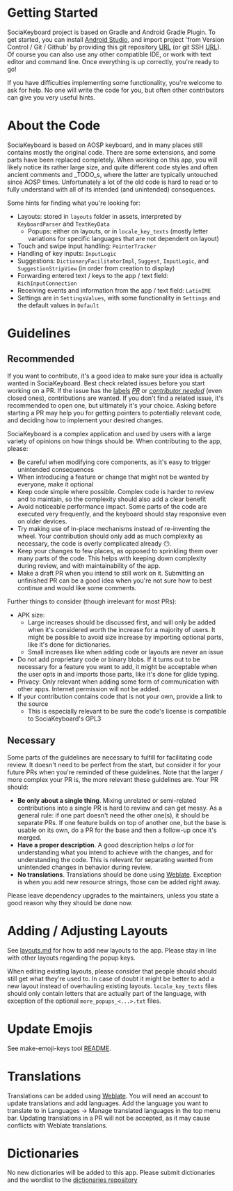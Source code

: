 # Getting Started

SociaKeyboard project is based on Gradle and Android Gradle Plugin. To get started, you can install [Android Studio](https://developer.android.com/studio), and import project 'from Version Control / Git / Github' by providing this git repository [URL](https://github.com/Helium314/SociaKeyboard) (or git SSH [URL](git@github.com:Helium314/sociakeyboard.git)).
Of course you can also use any other compatible IDE, or work with text editor and command line.
Once everything is up correctly, you're ready to go!

If you have difficulties implementing some functionality, you're welcome to ask for help. No one will write the code for you, but often other contributors can give you very useful hints.

# About the Code

SociaKeyboard is based on AOSP keyboard, and in many places still contains mostly the original code. There are some extensions, and some parts have been replaced completely.
When working on this app, you will likely notice its rather large size, and quite different code styles and often ancient comments and _TODO_s, where the latter are typically untouched since AOSP times.
Unfortunately a lot of the old code is hard to read or to fully understand with all of its intended (and unintended) consequences.

Some hints for finding what you're looking for:
* Layouts: stored in `layouts` folder in assets, interpreted by `KeyboardParser` and `TextKeyData`
  * Popups: either on layouts, or in `locale_key_texts` (mostly letter variations for specific languages that are not dependent on layout)
* Touch and swipe input handling: `PointerTracker`
* Handling of key inputs: `InputLogic`
* Suggestions: `DictionaryFacilitatorImpl`, `Suggest`, `InputLogic`, and `SuggestionStripView` (in order from creation to display)
* Forwarding entered text / keys to the app / text field: `RichInputConnection`
* Receiving events and information from the app / text field: `LatinIME`
* Settings are in `SettingsValues`, with some functionality in `Settings` and the default values in `Default`

# Guidelines

## Recommended

If you want to contribute, it's a good idea to make sure your idea is actually wanted in SociaKeyboard.
Best check related issues before you start working on a PR. If the issue has the [labels](https://github.com/Helium314/SociaKeyboard/labels) [_PR_](https://github.com/Helium314/SociaKeyboard/labels/PR) or [_contributor needed_](https://github.com/Helium314/SociaKeyboard/issues?q=label%3A%22contributor%20needed%22) (even closed ones), contributions are wanted. If you don't find a related issue, it's recommended to open one, but ultimately it's your choice.
Asking before starting a PR may help you for getting pointers to potentially relevant code, and deciding how to implement your desired changes.

SociaKeyboard is a complex application and used by users with a large variety of opinions on how things should be.
When contributing to the app, please:
* Be careful when modifying core components, as it's easy to trigger unintended consequences
* When introducing a feature or change that might not be wanted by everyone, make it optional
* Keep code simple where possible. Complex code is harder to review and to maintain, so the complexity should also add a clear benefit
* Avoid noticeable performance impact. Some parts of the code are executed very frequently, and the keyboard should stay responsive even on older devices.
* Try making use of in-place mechanisms instead of re-inventing the wheel. Your contribution should only add as much complexity as necessary, the code is overly complicated already 😶.
* Keep your changes to few places, as opposed to sprinkling them over many parts of the code. This helps with keeping down complexity during review, and with maintainability of the app.
* Make a draft PR when you intend to still work on it. Submitting an unfinished PR can be a good idea when you're not sure how to best continue and would like some comments.

Further things to consider (though irrelevant for most PRs):
* APK size:
  * Large increases should be discussed first, and will only be added when it's considered worth the increase for a majority of users. It might be possible to avoid size increase by importing optional parts, like it's done for dictionaries.
  * Small increases like when adding code or layouts are never an issue
* Do not add proprietary code or binary blobs. If it turns out to be necessary for a feature you want to add, it might be acceptable when the user opts in and imports those parts, like it's done for glide typing.
* Privacy: Only relevant when adding some form of communication with other apps. Internet permission will not be added.
* If your contribution contains code that is not your own, provide a link to the source
  * This is especially relevant to be sure the code's license is compatible to SociaKeyboard's GPL3

## Necessary

Some parts of the guidelines are necessary to fulfill for facilitating code review. It doesn't need to be perfect from the start, but consider it for your future PRs when you're reminded of these guidelines. Note that the larger / more complex your PR is, the more relevant these guidelines are.
Your PR should:
- **Be only about a single thing**. Mixing unrelated or semi-related contributions into a single PR is hard to review and can get messy. As a general rule: if one part doesn't need the other one(s), it should be separate PRs. If one feature builds on top of another one, but the base is usable on its own, do a PR for the base and then a follow-up once it's merged.
- **Have a proper description**. A good description helps _a lot_ for understanding what you intend to achieve with the changes, and for understanding the code. This is relevant for separating wanted from unintended changes in behavior during review.
- **No translations**. Translations should be done using [Weblate](https://translate.codeberg.org/projects/sociakeyboard/). Exception is when you add new resource strings, those can be added right away.

Please leave dependency upgrades to the maintainers, unless you state a good reason why they should be done now.

# Adding / Adjusting Layouts

See [layouts.md](layouts.md#adding-new-layouts--languages) for how to add new layouts to the app. Please stay in line with other layouts regarding the popup keys.

When editing existing layouts, please consider that people should should still get what they're used to. In case of doubt it might be better to add a new layout instead of overhauling existing layouts.
`locale_key_texts` files should only contain letters that are actually part of the language, with exception of the optional `more_popups_<...>.txt` files.

# Update Emojis

See make-emoji-keys tool [README](tools/make-emoji-keys/README.md).

# Translations
Translations can be added using [Weblate](https://translate.codeberg.org/projects/sociakeyboard/). You will need an account to update translations and add languages. Add the language you want to translate to in Languages -> Manage translated languages in the top menu bar.
Updating translations in a PR will not be accepted, as it may cause conflicts with Weblate translations.

# Dictionaries
No new dictionaries will be added to this app. Please submit dictionaries and the wordlist to the [dictionaries repository](https://codeberg.org/Helium314/aosp-dictionaries)
